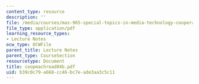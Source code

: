```yaml
---
content_type: resource
description: ''
file: /media/courses/mas-965-special-topics-in-media-technology-cooperative-machines-fall-2003/b39c0c79a668cc46bc7eade3aa3c5c11_coopmachread04b.pdf
file_type: application/pdf
learning_resource_types:
- Lecture Notes
ocw_type: OCWFile
parent_title: Lecture Notes
parent_type: CourseSection
resourcetype: Document
title: coopmachread04b.pdf
uid: b39c0c79-a668-cc46-bc7e-ade3aa3c5c11
---
```

